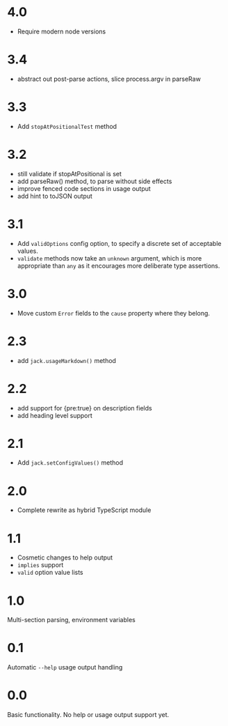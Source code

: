 # 4.0

- Require modern node versions

# 3.4

- abstract out post-parse actions, slice process.argv in parseRaw

# 3.3

- Add `stopAtPositionalTest` method

# 3.2

- still validate if stopAtPositional is set
- add parseRaw() method, to parse without side effects
- improve fenced code sections in usage output
- add hint to toJSON output

# 3.1

- Add `validOptions` config option, to specify a discrete set of
  acceptable values.
- `validate` methods now take an `unknown` argument, which is
  more appropriate than `any` as it encourages more deliberate
  type assertions.

# 3.0

- Move custom `Error` fields to the `cause` property where they
  belong.

# 2.3

- add `jack.usageMarkdown()` method

# 2.2

- add support for {pre:true} on description fields
- add heading level support

# 2.1

- Add `jack.setConfigValues()` method

# 2.0

- Complete rewrite as hybrid TypeScript module

# 1.1

- Cosmetic changes to help output
- `implies` support
- `valid` option value lists

# 1.0

Multi-section parsing, environment variables

# 0.1

Automatic `--help` usage output handling

# 0.0

Basic functionality. No help or usage output support yet.
